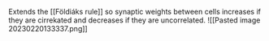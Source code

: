Extends the [[Földiáks rule]] so synaptic weights between cells increases if they are cirrekated and decreases if they are uncorrelated.
![[Pasted image 20230220133337.png]]